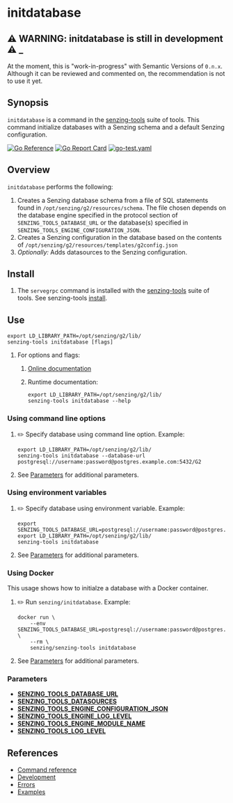 # initdatabase

## :warning: WARNING: initdatabase is still in development :warning: _

At the moment, this is "work-in-progress" with Semantic Versions of `0.n.x`.
Although it can be reviewed and commented on,
the recommendation is not to use it yet.

## Synopsis

`initdatabase` is a command in the
[senzing-tools](https://github.com/Senzing/senzing-tools)
suite of tools.
This command initialize databases with a Senzing schema and a default Senzing configuration.

[![Go Reference](https://pkg.go.dev/badge/github.com/senzing/initdatabase.svg)](https://pkg.go.dev/github.com/senzing/initdatabase)
[![Go Report Card](https://goreportcard.com/badge/github.com/senzing/initdatabase)](https://goreportcard.com/report/github.com/senzing/initdatabase)
[![go-test.yaml](https://github.com/Senzing/initdatabase/actions/workflows/go-test.yaml/badge.svg)](https://github.com/Senzing/initdatabase/actions/workflows/go-test.yaml)

## Overview

`initdatabase` performs the following:

1. Creates a Senzing database schema from a file of SQL statements found in `/opt/senzing/g2/resources/schema`.
   The file chosen depends on the database engine specified in the protocol section of `SENZING_TOOLS_DATABASE_URL`
   or the database(s) specified in `SENZING_TOOLS_ENGINE_CONFIGURATION_JSON`.
1. Creates a Senzing configuration in the database based on the contents of `/opt/senzing/g2/resources/templates/g2config.json`
1. *Optionally:* Adds datasources to the Senzing configuration.

## Install

1. The `servegrpc` command is installed with the
   [senzing-tools](https://github.com/Senzing/senzing-tools)
   suite of tools.
   See senzing-tools [install](https://github.com/Senzing/senzing-tools#install).

## Use

```console
export LD_LIBRARY_PATH=/opt/senzing/g2/lib/
senzing-tools initdatabase [flags]
```

1. For options and flags:
    1. [Online documentation](https://hub.senzing.com/senzing-tools/senzing-tools_initdatabase.html)
    1. Runtime documentation:

        ```console
        export LD_LIBRARY_PATH=/opt/senzing/g2/lib/
        senzing-tools initdatabase --help
        ```

### Using command line options

1. :pencil2: Specify database using command line option.
   Example:

    ```console
    export LD_LIBRARY_PATH=/opt/senzing/g2/lib/
    senzing-tools initdatabase --database-url postgresql://username:password@postgres.example.com:5432/G2
    ```

1. See [Parameters](#parameters) for additional parameters.

### Using environment variables

1. :pencil2: Specify database using environment variable.
   Example:

    ```console
    export SENZING_TOOLS_DATABASE_URL=postgresql://username:password@postgres.example.com:5432/G2
    export LD_LIBRARY_PATH=/opt/senzing/g2/lib/
    senzing-tools initdatabase
    ```

1. See [Parameters](#parameters) for additional parameters.

### Using Docker

This usage shows how to initialze a database with a Docker container.

1. :pencil2: Run `senzing/initdatabase`.
   Example:

    ```console
    docker run \
        --env SENZING_TOOLS_DATABASE_URL=postgresql://username:password@postgres.example.com:5432/G2 \
        --rm \
        senzing/senzing-tools initdatabase
    ```

1. See [Parameters](#parameters) for additional parameters.

### Parameters

- **[SENZING_TOOLS_DATABASE_URL](https://github.com/Senzing/knowledge-base/blob/main/lists/environment-variables.md#senzing_tools_database_url)**
- **[SENZING_TOOLS_DATASOURCES](https://github.com/Senzing/knowledge-base/blob/main/lists/environment-variables.md#senzing_tools_datasources)**
- **[SENZING_TOOLS_ENGINE_CONFIGURATION_JSON](https://github.com/Senzing/knowledge-base/blob/main/lists/environment-variables.md#senzing_tools_engine_configuration_json)**
- **[SENZING_TOOLS_ENGINE_LOG_LEVEL](https://github.com/Senzing/knowledge-base/blob/main/lists/environment-variables.md#senzing_tools_engine_log_level)**
- **[SENZING_TOOLS_ENGINE_MODULE_NAME](https://github.com/Senzing/knowledge-base/blob/main/lists/environment-variables.md#senzing_tools_engine_module_name)**
- **[SENZING_TOOLS_LOG_LEVEL](https://github.com/Senzing/knowledge-base/blob/main/lists/environment-variables.md#senzing_tools_log_level)**

## References

- [Command reference](https://hub.senzing.com/senzing-tools/senzing-tools_initdatabase.html)
- [Development](docs/development.md)
- [Errors](docs/errors.md)
- [Examples](docs/examples.md)
